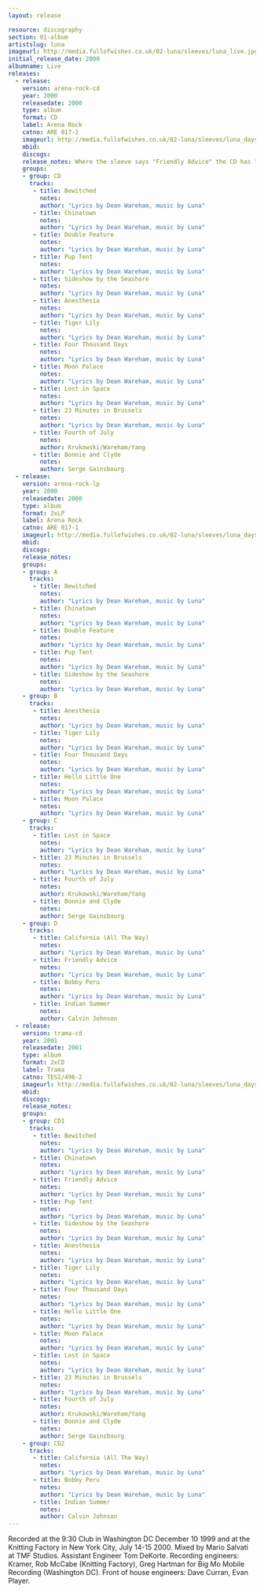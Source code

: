 ```yaml
---
layout: release

resource: discography
section: 01-album
artistslug: luna
imageurl: http://media.fullofwishes.co.uk/02-luna/sleeves/luna_live.jpg
initial_release_date: 2000
albumname: Live
releases:
  - release: 
    version: arena-rock-cd
    year: 2000
    releasedate: 2000
    type: album
    format: CD
    label: Arena Rock
    catno: ARE 017-2
    imageurl: http://media.fullofwishes.co.uk/02-luna/sleeves/luna_days.jpg
    mbid: 
    discogs: 
    release_notes: Where the sleeve says "Friendly Advice" the CD has "Double Feature".
    groups:
    - group: CD
      tracks:
       - title: Bewitched
         notes: 
         author: "Lyrics by Dean Wareham, music by Luna"
       - title: Chinatown
         notes: 
         author: "Lyrics by Dean Wareham, music by Luna"
       - title: Double Feature
         notes: 
         author: "Lyrics by Dean Wareham, music by Luna"
       - title: Pup Tent
         notes: 
         author: "Lyrics by Dean Wareham, music by Luna"
       - title: Sideshow by the Seashore
         notes: 
         author: "Lyrics by Dean Wareham, music by Luna"
       - title: Anesthesia
         notes: 
         author: "Lyrics by Dean Wareham, music by Luna"
       - title: Tiger Lily
         notes: 
         author: "Lyrics by Dean Wareham, music by Luna"
       - title: Four Thousand Days
         notes: 
         author: "Lyrics by Dean Wareham, music by Luna"
       - title: Moon Palace
         notes: 
         author: "Lyrics by Dean Wareham, music by Luna"
       - title: Lost in Space
         notes: 
         author: "Lyrics by Dean Wareham, music by Luna"
       - title: 23 Minutes in Brussels
         notes: 
         author: "Lyrics by Dean Wareham, music by Luna"
       - title: Fourth of July
         notes: 
         author: Krukowski/Wareham/Yang
       - title: Bonnie and Clyde
         notes: 
         author: Serge Gainsbourg
  - release: 
    version: arena-rock-lp
    year: 2000
    releasedate: 2000
    type: album
    format: 2xLP
    label: Arena Rock
    catno: ARE 017-1
    imageurl: http://media.fullofwishes.co.uk/02-luna/sleeves/luna_days.jpg
    mbid: 
    discogs: 
    release_notes:
    groups:
    - group: A
      tracks:
       - title: Bewitched
         notes: 
         author: "Lyrics by Dean Wareham, music by Luna"
       - title: Chinatown
         notes: 
         author: "Lyrics by Dean Wareham, music by Luna"
       - title: Double Feature
         notes: 
         author: "Lyrics by Dean Wareham, music by Luna"
       - title: Pup Tent
         notes: 
         author: "Lyrics by Dean Wareham, music by Luna"
       - title: Sideshow by the Seashore
         notes: 
         author: "Lyrics by Dean Wareham, music by Luna"
    - group: B
      tracks:
       - title: Anesthesia
         notes: 
         author: "Lyrics by Dean Wareham, music by Luna"
       - title: Tiger Lily
         notes: 
         author: "Lyrics by Dean Wareham, music by Luna"
       - title: Four Thousand Days
         notes: 
         author: "Lyrics by Dean Wareham, music by Luna"
       - title: Hello Little One
         notes: 
         author: "Lyrics by Dean Wareham, music by Luna"
       - title: Moon Palace
         notes: 
         author: "Lyrics by Dean Wareham, music by Luna"
    - group: C
      tracks:
       - title: Lost in Space
         notes: 
         author: "Lyrics by Dean Wareham, music by Luna"
       - title: 23 Minutes in Brussels
         notes: 
         author: "Lyrics by Dean Wareham, music by Luna"
       - title: Fourth of July
         notes: 
         author: Krukowski/Wareham/Yang
       - title: Bonnie and Clyde
         notes: 
         author: Serge Gainsbourg
    - group: D
      tracks:
       - title: California (All The Way)
         notes: 
         author: "Lyrics by Dean Wareham, music by Luna"
       - title: Friendly Advice
         notes: 
         author: "Lyrics by Dean Wareham, music by Luna"
       - title: Bobby Peru
         notes: 
         author: "Lyrics by Dean Wareham, music by Luna"
       - title: Indian Summer
         notes: 
         author: Calvin Johnson
  - release: 
    version: trama-cd
    year: 2001
    releasedate: 2001
    type: album
    format: 2xCD
    label: Trama
    catno: TESI/496-2
    imageurl: http://media.fullofwishes.co.uk/02-luna/sleeves/luna_days.jpg
    mbid: 
    discogs: 
    release_notes:
    groups:
    - group: CD1
      tracks:
       - title: Bewitched
         notes: 
         author: "Lyrics by Dean Wareham, music by Luna"
       - title: Chinatown
         notes: 
         author: "Lyrics by Dean Wareham, music by Luna"
       - title: Friendly Advice
         notes: 
         author: "Lyrics by Dean Wareham, music by Luna"
       - title: Pup Tent
         notes: 
         author: "Lyrics by Dean Wareham, music by Luna"
       - title: Sideshow by the Seashore
         notes: 
         author: "Lyrics by Dean Wareham, music by Luna"
       - title: Anesthesia
         notes: 
         author: "Lyrics by Dean Wareham, music by Luna"
       - title: Tiger Lily
         notes: 
         author: "Lyrics by Dean Wareham, music by Luna"
       - title: Four Thousand Days
         notes: 
         author: "Lyrics by Dean Wareham, music by Luna"
       - title: Hello Little One
         notes: 
         author: "Lyrics by Dean Wareham, music by Luna"
       - title: Moon Palace
         notes: 
         author: "Lyrics by Dean Wareham, music by Luna"
       - title: Lost in Space
         notes: 
         author: "Lyrics by Dean Wareham, music by Luna"
       - title: 23 Minutes in Brussels
         notes: 
         author: "Lyrics by Dean Wareham, music by Luna"
       - title: Fourth of July
         notes: 
         author: Krukowski/Wareham/Yang
       - title: Bonnie and Clyde
         notes: 
         author: Serge Gainsbourg
    - group: CD2
      tracks:
       - title: California (All The Way)
         notes: 
         author: "Lyrics by Dean Wareham, music by Luna"
       - title: Bobby Peru
         notes: 
         author: "Lyrics by Dean Wareham, music by Luna"
       - title: Indian Summer
         notes: 
         author: Calvin Johnson
---
```

Recorded at the 9:30 Club in Washington DC December 10 1999 and at the Knitting Factory in New York City, July 14-15 2000.
Mixed by Mario Salvati at TMF Studios.
Assistant Engineer Tom DeKorte.
Recording engineers: Kramer, Rob McCabe (Knitting Factory), Greg Hartman for Big Mo Mobile Recording (Washington DC).
Front of house engineers: Dave Curran, Evan Player.